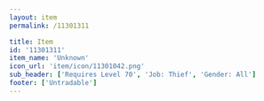 ```yaml
---
layout: item
permalink: /11301311

title: Item
id: '11301311'
item_name: 'Unknown'
icon_url: 'item/icon/11301042.png'
sub_header: ['Requires Level 70', 'Job: Thief', 'Gender: All']
footer: ['Untradable']
---
```

